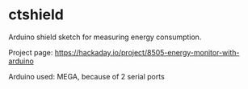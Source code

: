 # ctshield

Arduino shield sketch for measuring energy consumption.

Project page: https://hackaday.io/project/8505-energy-monitor-with-arduino

Arduino used: MEGA, because of 2 serial ports

